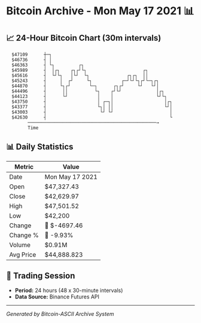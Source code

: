# Bitcoin Archive - Mon May 17 2021 📊

## 📈 24-Hour Bitcoin Chart (30m intervals)

```
  $47109      ┼─┐                                              
  $46736      ┤ │                                              
  $46363      ┤ └┐         ┌┐                                  
  $45989      ┤  │┌┐    ┌┐┌┘└┐                     ┌┐          
  $45616      ┤  └┘└┐   │└┘  └┐              ┌┐┌┐  ││          
  $45243      ┤     │  ┌┘     └┐           ┌─┘└┘└┐┌┘└─┐┌┐      
  $44870      ┤     └┐┌┘       └─┐      ┌┐┌┘     └┘   └┘│      
  $44496      ┤      ││          └┐    ┌┘└┘             │┌┐    
  $44123      ┤      └┘           │    │                └┘└┐   
  $43750      ┤                   │ ┌─┐│                   │┌┐ 
  $43377      ┤                   └┐│ ││                   └┘│ 
  $43003      ┤                    └┘ └┘                     │ 
  $42630      ┤                                              └ 
        ────────────────────────────────────────────────→
        Time
```

## 📊 Daily Statistics

| Metric | Value |
|--------|-------|
| Date | Mon May 17 2021 |
| Open | $47,327.43 |
| Close | $42,629.97 |
| High | $47,501.52 |
| Low | $42,200 |
| Change | 🔴 $-4697.46 |
| Change % | 🔴 -9.93% |
| Volume | $0.91M |
| Avg Price | $44,888.823 |

## 📅 Trading Session

- **Period:** 24 hours (48 x 30-minute intervals)
- **Data Source:** Binance Futures API

---
*Generated by Bitcoin-ASCII Archive System*

